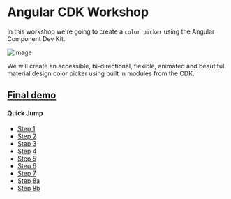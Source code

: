 # Angular CDK Workshop

In this workshop we're going to create a `color picker` using the Angular Component Dev Kit.

![image](https://user-images.githubusercontent.com/6004537/38517190-ccb9d906-3c41-11e8-8819-d7e1a6558d1a.png)

We will create an accessible, bi-directional, flexible, animated and beautiful material design color picker using built in modules from the CDK.

## [Final demo](https://stackblitz.com/github/EladBezalel/angular-cdk-workshop/)

#### Quick Jump ####
* [Step 1](./steps/STEP_1.md)
* [Step 2](./steps/STEP_2.md)
* [Step 3](./steps/STEP_3.md)
* [Step 4](./steps/STEP_4.md)
* [Step 5](./steps/STEP_4.md)
* [Step 6](./steps/STEP_6.md)
* [Step 7](./steps/STEP_7.md)
* [Step 8a](./steps/STEP_8a.md)
* [Step 8b](./steps/STEP_8b.md)
